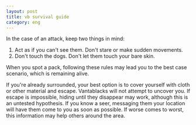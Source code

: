 ```yaml
---
layout: post
title: vb survival guide
category: eng
---
```


In the case of an attack, keep two things in mind:

1. Act as if you can't see them. Don't stare or make sudden movements.
2. Don't touch the dogs. Don't let them touch your bare skin.

When you spot a pack, following these rules may lead you to the best case scenario, which is remaining alive.

If you're already surrounded, your best option is to cover yourself with cloth or other material and escape. Vantablacks will not attempt to uncover you. If escape is impossible, hiding until they disappear may work, although this is an untested hypothesis. If you know a seer, messaging them your location will have them come to you as soon as possible. If worse comes to worst, this information may help others around the area.
